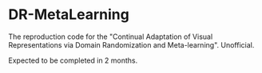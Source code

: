 # DR-MetaLearning
The reproduction code for the "Continual Adaptation of Visual Representations via Domain Randomization and Meta-learning". Unofficial.

Expected to be completed in 2 months.
